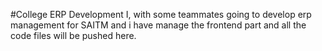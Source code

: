 #College ERP Development
I, with some teammates going to develop erp management for SAITM and i have manage the frontend part and all the code files will be pushed here.
